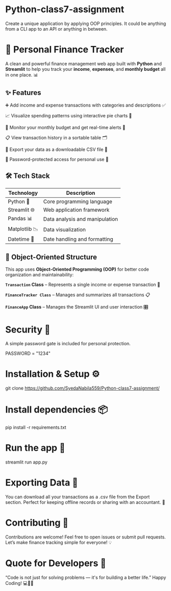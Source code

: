 # Python-class7-assignment

Create a unique application by applying OOP principles. It could be anything from a CLI app to an API or anything in between.

# 💸 Personal Finance Tracker

A clean and powerful finance management web app built with **Python** and **Streamlit** to help you track your **income**, **expenses**, and **monthly budget** all in one place. 📊


## ✨ Features

➕ Add income and expense transactions with categories and descriptions ✅

📈 Visualize spending patterns using interactive pie charts 🎨

🎯 Monitor your monthly budget and get real-time alerts 🚨

📋 View transaction history in a sortable table 🗂️

📁 Export your data as a downloadable CSV file 💾

🔐 Password-protected access for personal use 🔑

## 🛠️ Tech Stack

| Technology     | Description                        |
|----------------|------------------------------------|
| Python 🐍       | Core programming language         |
| Streamlit 🌐     | Web application framework        |
| Pandas 📊       | Data analysis and manipulation    |
| Matplotlib 📉   | Data visualization                |
| Datetime 📅     | Date handling and formatting      |

## 🧱 Object-Oriented Structure

This app uses **Object-Oriented Programming (OOP)** for better code organization and maintainability:

 **`Transaction` Class** – Represents a single income or expense transaction 💼
 
 **`FinanceTracker Class`** – Manages and summarizes all transactions 📋
 
 **`FinanceApp` Class** – Manages the Streamlit UI and user interaction 🎛️

 
# Security 🔐

A simple password gate is included for personal protection. 

PASSWORD = "1234"

# Installation & Setup ⚙️
git clone https://github.com/SyedaNabila559/Python-class7-assignment/

# Install dependencies 📦
pip install -r requirements.txt

# Run the app 🚀
streamlit run app.py

# Exporting Data 💾
You can download all your transactions as a .csv file from the Export section.
Perfect for keeping offline records or sharing with an accountant. 📂

#  Contributing 🤝
Contributions are welcome! Feel free to open issues or submit pull requests.
Let’s make finance tracking simple for everyone! 💡

#  Quote for Developers 🧠
“Code is not just for solving problems — it's for building a better life.”
Happy Coding! 💻🚀🎉
